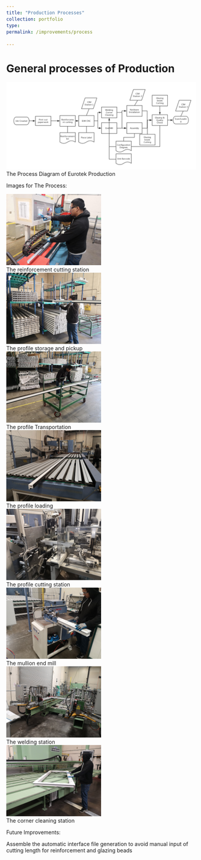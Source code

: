 ```yaml
---
title: "Production Processes"
collection: portfolio
type:
permalink: /improvements/process

---
```

# General processes of Production
<img src="/images/Process.png" alt="Process Diagram">
<figcaption> The Process Diagram of Eurotek Production</figcaption>

Images for The Process:

<img src="/images/1. ReinforcementCutting.jpg" alt="Reinforcement cutting" width="50%">
<figcaption> The reinforcement cutting station </figcaption>

<img src="/images/2. ProfilePickup.jpg" alt="Reinforcement cutting" width="50%">
<figcaption> The profile storage and pickup </figcaption>

<img src="/images/3. ProfileTransportation.jpg" alt="Reinforcement cutting" width="50%">
<figcaption> The profile Transportation</figcaption>

<img src="/images/4. ProfileLoading.jpg" alt="Reinforcement cutting" width="50%">
<figcaption> The profile loading </figcaption>

<img src="/images/5. ProfileCutting.jpg" alt="Reinforcement cutting" width="50%">
<figcaption> The profile cutting station</figcaption>

<img src="/images/6. MullionEndmill.jpg" alt="Reinforcement cutting" width="50%">
<figcaption> The mullion end mill </figcaption>

<img src="/images/7. Welding.jpg" alt="Reinforcement cutting" width="50%">
<figcaption> The welding station </figcaption>

<img src="/images/8. CornerCleaning.jpg" alt="Reinforcement cutting" width="50%">
<figcaption> The corner cleaning station </figcaption>

Future Improvements:

 Assemble the automatic interface file generation to avoid manual input of cutting length for reinforcement and glazing beads
